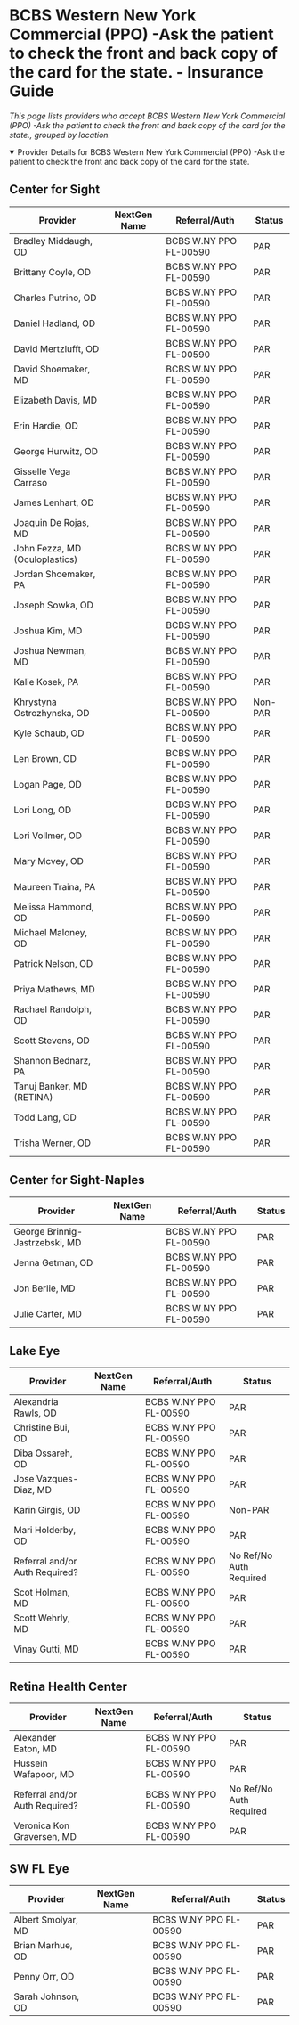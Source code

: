 # BCBS Western New York Commercial (PPO) -Ask the patient to check the front and back copy of the card for the state. - Insurance Guide

*This page lists providers who accept BCBS Western New York Commercial (PPO) -Ask the patient to check the front and back copy of the card for the state., grouped by location.*

<details open><summary>Provider Details for BCBS Western New York Commercial (PPO) -Ask the patient to check the front and back copy of the card for the state.</summary>

## Center for Sight

| Provider | NextGen Name | Referral/Auth | Status |
|----------|-------------|--------------|--------|
| Bradley Middaugh, OD |  | BCBS W.NY PPO FL-00590 | PAR |
| Brittany Coyle, OD |  | BCBS W.NY PPO FL-00590 | PAR |
| Charles Putrino, OD |  | BCBS W.NY PPO FL-00590 | PAR |
| Daniel Hadland, OD |  | BCBS W.NY PPO FL-00590 | PAR |
| David Mertzlufft, OD |  | BCBS W.NY PPO FL-00590 | PAR |
| David Shoemaker, MD |  | BCBS W.NY PPO FL-00590 | PAR |
| Elizabeth Davis, MD |  | BCBS W.NY PPO FL-00590 | PAR |
| Erin Hardie, OD |  | BCBS W.NY PPO FL-00590 | PAR |
| George Hurwitz, OD |  | BCBS W.NY PPO FL-00590 | PAR |
| Gisselle Vega Carraso |  | BCBS W.NY PPO FL-00590 | PAR |
| James Lenhart, OD |  | BCBS W.NY PPO FL-00590 | PAR |
| Joaquin De Rojas, MD |  | BCBS W.NY PPO FL-00590 | PAR |
| John Fezza, MD (Oculoplastics) |  | BCBS W.NY PPO FL-00590 | PAR |
| Jordan Shoemaker, PA |  | BCBS W.NY PPO FL-00590 | PAR |
| Joseph Sowka, OD |  | BCBS W.NY PPO FL-00590 | PAR |
| Joshua Kim, MD |  | BCBS W.NY PPO FL-00590 | PAR |
| Joshua Newman, MD |  | BCBS W.NY PPO FL-00590 | PAR |
| Kalie Kosek, PA |  | BCBS W.NY PPO FL-00590 | PAR |
| Khrystyna Ostrozhynska, OD |  | BCBS W.NY PPO FL-00590 | Non-PAR |
| Kyle Schaub, OD |  | BCBS W.NY PPO FL-00590 | PAR |
| Len Brown, OD |  | BCBS W.NY PPO FL-00590 | PAR |
| Logan Page, OD |  | BCBS W.NY PPO FL-00590 | PAR |
| Lori Long, OD |  | BCBS W.NY PPO FL-00590 | PAR |
| Lori Vollmer, OD |  | BCBS W.NY PPO FL-00590 | PAR |
| Mary Mcvey, OD |  | BCBS W.NY PPO FL-00590 | PAR |
| Maureen Traina, PA |  | BCBS W.NY PPO FL-00590 | PAR |
| Melissa Hammond, OD |  | BCBS W.NY PPO FL-00590 | PAR |
| Michael Maloney, OD |  | BCBS W.NY PPO FL-00590 | PAR |
| Patrick Nelson, OD |  | BCBS W.NY PPO FL-00590 | PAR |
| Priya Mathews, MD |  | BCBS W.NY PPO FL-00590 | PAR |
| Rachael Randolph, OD |  | BCBS W.NY PPO FL-00590 | PAR |
| Scott Stevens, OD |  | BCBS W.NY PPO FL-00590 | PAR |
| Shannon Bednarz, PA |  | BCBS W.NY PPO FL-00590 | PAR |
| Tanuj Banker, MD (RETINA) |  | BCBS W.NY PPO FL-00590 | PAR |
| Todd Lang, OD |  | BCBS W.NY PPO FL-00590 | PAR |
| Trisha Werner, OD |  | BCBS W.NY PPO FL-00590 | PAR |

## Center for Sight-Naples

| Provider | NextGen Name | Referral/Auth | Status |
|----------|-------------|--------------|--------|
| George Brinnig-Jastrzebski, MD |  | BCBS W.NY PPO FL-00590 | PAR |
| Jenna Getman, OD |  | BCBS W.NY PPO FL-00590 | PAR |
| Jon Berlie, MD |  | BCBS W.NY PPO FL-00590 | PAR |
| Julie Carter, MD |  | BCBS W.NY PPO FL-00590 | PAR |

## Lake Eye 

| Provider | NextGen Name | Referral/Auth | Status |
|----------|-------------|--------------|--------|
| Alexandria Rawls, OD |  | BCBS W.NY PPO FL-00590 | PAR |
| Christine Bui, OD |  | BCBS W.NY PPO FL-00590 | PAR |
| Diba Ossareh, OD |  | BCBS W.NY PPO FL-00590 | PAR |
| Jose Vazques-Diaz, MD |  | BCBS W.NY PPO FL-00590 | PAR |
| Karin Girgis, OD |  | BCBS W.NY PPO FL-00590 | Non-PAR |
| Mari Holderby, OD |  | BCBS W.NY PPO FL-00590 | PAR |
| Referral and/or Auth Required? |  | BCBS W.NY PPO FL-00590 | No Ref/No Auth Required |
| Scot Holman, MD |  | BCBS W.NY PPO FL-00590 | PAR |
| Scott Wehrly, MD |  | BCBS W.NY PPO FL-00590 | PAR |
| Vinay Gutti, MD |  | BCBS W.NY PPO FL-00590 | PAR |

## Retina Health Center

| Provider | NextGen Name | Referral/Auth | Status |
|----------|-------------|--------------|--------|
| Alexander Eaton, MD |  | BCBS W.NY PPO FL-00590 | PAR |
| Hussein Wafapoor, MD |  | BCBS W.NY PPO FL-00590 | PAR |
| Referral and/or Auth Required? |  | BCBS W.NY PPO FL-00590 | No Ref/No Auth Required |
| Veronica Kon Graversen, MD |  | BCBS W.NY PPO FL-00590 | PAR |

## SW FL Eye

| Provider | NextGen Name | Referral/Auth | Status |
|----------|-------------|--------------|--------|
| Albert Smolyar, MD |  | BCBS W.NY PPO FL-00590 | PAR |
| Brian Marhue, OD |  | BCBS W.NY PPO FL-00590 | PAR |
| Penny Orr, OD |  | BCBS W.NY PPO FL-00590 | PAR |
| Sarah Johnson, OD |  | BCBS W.NY PPO FL-00590 | PAR |

</details>

